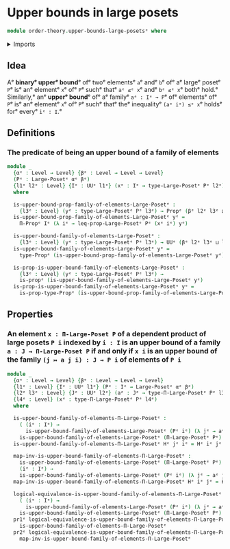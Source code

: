 # Upper bounds in large posets

```agda
module order-theory.upper-bounds-large-posetsᵉ where
```

<details><summary>Imports</summary>

```agda
open import foundation.dependent-pair-typesᵉ
open import foundation.logical-equivalencesᵉ
open import foundation.propositionsᵉ
open import foundation.universe-levelsᵉ

open import order-theory.dependent-products-large-posetsᵉ
open import order-theory.large-posetsᵉ
```

</details>

## Idea

Aᵉ **binaryᵉ upperᵉ bound**ᵉ ofᵉ twoᵉ elementsᵉ `a`ᵉ andᵉ `b`ᵉ ofᵉ aᵉ largeᵉ posetᵉ `P`ᵉ isᵉ anᵉ
elementᵉ `x`ᵉ ofᵉ `P`ᵉ suchᵉ thatᵉ `aᵉ ≤ᵉ x`ᵉ andᵉ `bᵉ ≤ᵉ x`ᵉ bothᵉ hold.ᵉ Similarly,ᵉ anᵉ
**upperᵉ bound**ᵉ ofᵉ aᵉ familyᵉ `aᵉ : Iᵉ → P`ᵉ ofᵉ elementsᵉ ofᵉ `P`ᵉ isᵉ anᵉ elementᵉ `x`ᵉ ofᵉ
`P`ᵉ suchᵉ thatᵉ theᵉ inequalityᵉ `(aᵉ iᵉ) ≤ᵉ x`ᵉ holdsᵉ forᵉ everyᵉ `iᵉ : I`.ᵉ

## Definitions

### The predicate of being an upper bound of a family of elements

```agda
module _
  {αᵉ : Level → Level} {βᵉ : Level → Level → Level}
  (Pᵉ : Large-Posetᵉ αᵉ βᵉ)
  {l1ᵉ l2ᵉ : Level} {Iᵉ : UUᵉ l1ᵉ} (xᵉ : Iᵉ → type-Large-Posetᵉ Pᵉ l2ᵉ)
  where

  is-upper-bound-prop-family-of-elements-Large-Posetᵉ :
    {l3ᵉ : Level} (yᵉ : type-Large-Posetᵉ Pᵉ l3ᵉ) → Propᵉ (βᵉ l2ᵉ l3ᵉ ⊔ l1ᵉ)
  is-upper-bound-prop-family-of-elements-Large-Posetᵉ yᵉ =
    Π-Propᵉ Iᵉ (λ iᵉ → leq-prop-Large-Posetᵉ Pᵉ (xᵉ iᵉ) yᵉ)

  is-upper-bound-family-of-elements-Large-Posetᵉ :
    {l3ᵉ : Level} (yᵉ : type-Large-Posetᵉ Pᵉ l3ᵉ) → UUᵉ (βᵉ l2ᵉ l3ᵉ ⊔ l1ᵉ)
  is-upper-bound-family-of-elements-Large-Posetᵉ yᵉ =
    type-Propᵉ (is-upper-bound-prop-family-of-elements-Large-Posetᵉ yᵉ)

  is-prop-is-upper-bound-family-of-elements-Large-Posetᵉ :
    {l3ᵉ : Level} (yᵉ : type-Large-Posetᵉ Pᵉ l3ᵉ) →
    is-propᵉ (is-upper-bound-family-of-elements-Large-Posetᵉ yᵉ)
  is-prop-is-upper-bound-family-of-elements-Large-Posetᵉ yᵉ =
    is-prop-type-Propᵉ (is-upper-bound-prop-family-of-elements-Large-Posetᵉ yᵉ)
```

## Properties

### An element `x : Π-Large-Poset P` of a dependent product of large posets `P i` indexed by `i : I` is an upper bound of a family `a : J → Π-Large-Poset P` if and only if `x i` is an upper bound of the family `(j ↦ a j i) : J → P i` of elements of `P i`

```agda
module _
  {αᵉ : Level → Level} {βᵉ : Level → Level → Level}
  {l1ᵉ : Level} {Iᵉ : UUᵉ l1ᵉ} (Pᵉ : Iᵉ → Large-Posetᵉ αᵉ βᵉ)
  {l2ᵉ l3ᵉ : Level} {Jᵉ : UUᵉ l2ᵉ} (aᵉ : Jᵉ → type-Π-Large-Posetᵉ Pᵉ l3ᵉ)
  {l4ᵉ : Level} (xᵉ : type-Π-Large-Posetᵉ Pᵉ l4ᵉ)
  where

  is-upper-bound-family-of-elements-Π-Large-Posetᵉ :
    ( (iᵉ : Iᵉ) →
      is-upper-bound-family-of-elements-Large-Posetᵉ (Pᵉ iᵉ) (λ jᵉ → aᵉ jᵉ iᵉ) (xᵉ iᵉ)) →
    is-upper-bound-family-of-elements-Large-Posetᵉ (Π-Large-Posetᵉ Pᵉ) aᵉ xᵉ
  is-upper-bound-family-of-elements-Π-Large-Posetᵉ Hᵉ jᵉ iᵉ = Hᵉ iᵉ jᵉ

  map-inv-is-upper-bound-family-of-elements-Π-Large-Posetᵉ :
    is-upper-bound-family-of-elements-Large-Posetᵉ (Π-Large-Posetᵉ Pᵉ) aᵉ xᵉ →
    (iᵉ : Iᵉ) →
    is-upper-bound-family-of-elements-Large-Posetᵉ (Pᵉ iᵉ) (λ jᵉ → aᵉ jᵉ iᵉ) (xᵉ iᵉ)
  map-inv-is-upper-bound-family-of-elements-Π-Large-Posetᵉ Hᵉ iᵉ jᵉ = Hᵉ jᵉ iᵉ

  logical-equivalence-is-upper-bound-family-of-elements-Π-Large-Posetᵉ :
    ( (iᵉ : Iᵉ) →
      is-upper-bound-family-of-elements-Large-Posetᵉ (Pᵉ iᵉ) (λ jᵉ → aᵉ jᵉ iᵉ) (xᵉ iᵉ)) ↔ᵉ
    is-upper-bound-family-of-elements-Large-Posetᵉ (Π-Large-Posetᵉ Pᵉ) aᵉ xᵉ
  pr1ᵉ logical-equivalence-is-upper-bound-family-of-elements-Π-Large-Posetᵉ =
    is-upper-bound-family-of-elements-Π-Large-Posetᵉ
  pr2ᵉ logical-equivalence-is-upper-bound-family-of-elements-Π-Large-Posetᵉ =
    map-inv-is-upper-bound-family-of-elements-Π-Large-Posetᵉ
```